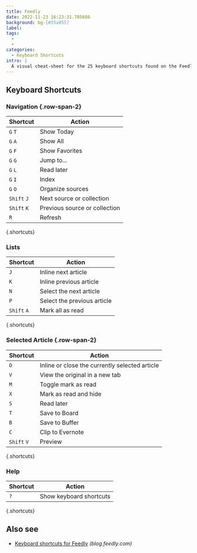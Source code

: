 ```yaml
---
title: Feedly
date: 2022-11-23 16:23:31.705686
background: bg-[#55a955]
label:
tags:
  -
  -
categories:
  - Keyboard Shortcuts
intro: |
  A visual cheat-sheet for the 25 keyboard shortcuts found on the Feedly app
---
```


## Keyboard Shortcuts

### Navigation {.row-span-2}

| Shortcut    | Action                        |
| ----------- | ----------------------------- |
| `G` `T`     | Show Today                    |
| `G` `A`     | Show All                      |
| `G` `F`     | Show Favorites                |
| `G` `G`     | Jump to...                    |
| `G` `L`     | Read later                    |
| `G` `I`     | Index                         |
| `G` `O`     | Organize sources              |
| `Shift` `J` | Next source or collection     |
| `Shift` `K` | Previous source or collection |
| `R`         | Refresh                       |

{.shortcuts}

### Lists

| Shortcut    | Action                      |
| ----------- | --------------------------- |
| `J`         | Inline next article         |
| `K`         | Inline previous article     |
| `N`         | Select the next article     |
| `P`         | Select the previous article |
| `Shift` `A` | Mark all as read            |

{.shortcuts}

### Selected Article {.row-span-2}

| Shortcut    | Action                                         |
| ----------- | ---------------------------------------------- |
| `O`         | Inline or close the currently selected article |
| `V`         | View the original in a new tab                 |
| `M`         | Toggle mark as read                            |
| `X`         | Mark as read and hide                          |
| `S`         | Read later                                     |
| `T`         | Save to Board                                  |
| `B`         | Save to Buffer                                 |
| `C`         | Clip to Evernote                               |
| `Shift` `V` | Preview                                        |

{.shortcuts}

### Help

| Shortcut | Action                  |
| -------- | ----------------------- |
| `?`      | Show keyboard shortcuts |

{.shortcuts}

## Also see

- [Keyboard shortcuts for Feedly](https://blog.feedly.com/keyboard-shortcuts/) _(blog.feedly.com)_
